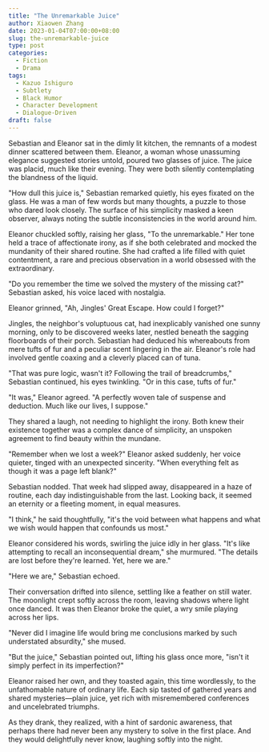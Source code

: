 ```yaml
---
title: "The Unremarkable Juice"
author: Xiaowen Zhang
date: 2023-01-04T07:00:00+08:00
slug: the-unremarkable-juice
type: post
categories:
  - Fiction
  - Drama
tags:
  - Kazuo Ishiguro
  - Subtlety
  - Black Humor
  - Character Development
  - Dialogue-Driven
draft: false
---
```


Sebastian and Eleanor sat in the dimly lit kitchen, the remnants of a modest dinner scattered between them. Eleanor, a woman whose unassuming elegance suggested stories untold, poured two glasses of juice. The juice was placid, much like their evening. They were both silently contemplating the blandness of the liquid.

"How dull this juice is," Sebastian remarked quietly, his eyes fixated on the glass. He was a man of few words but many thoughts, a puzzle to those who dared look closely. The surface of his simplicity masked a keen observer, always noting the subtle inconsistencies in the world around him.

Eleanor chuckled softly, raising her glass, "To the unremarkable." Her tone held a trace of affectionate irony, as if she both celebrated and mocked the mundanity of their shared routine. She had crafted a life filled with quiet contentment, a rare and precious observation in a world obsessed with the extraordinary.

"Do you remember the time we solved the mystery of the missing cat?" Sebastian asked, his voice laced with nostalgia.

Eleanor grinned, "Ah, Jingles' Great Escape. How could I forget?"

Jingles, the neighbor's voluptuous cat, had inexplicably vanished one sunny morning, only to be discovered weeks later, nestled beneath the sagging floorboards of their porch. Sebastian had deduced his whereabouts from mere tufts of fur and a peculiar scent lingering in the air. Eleanor's role had involved gentle coaxing and a cleverly placed can of tuna. 

"That was pure logic, wasn't it? Following the trail of breadcrumbs," Sebastian continued, his eyes twinkling. "Or in this case, tufts of fur."

"It was," Eleanor agreed. "A perfectly woven tale of suspense and deduction. Much like our lives, I suppose."

They shared a laugh, not needing to highlight the irony. Both knew their existence together was a complex dance of simplicity, an unspoken agreement to find beauty within the mundane.

"Remember when we lost a week?" Eleanor asked suddenly, her voice quieter, tinged with an unexpected sincerity. "When everything felt as though it was a page left blank?"

Sebastian nodded. That week had slipped away, disappeared in a haze of routine, each day indistinguishable from the last. Looking back, it seemed an eternity or a fleeting moment, in equal measures.

"I think," he said thoughtfully, "it's the void between what happens and what we wish would happen that confounds us most."

Eleanor considered his words, swirling the juice idly in her glass. "It's like attempting to recall an inconsequential dream," she murmured. "The details are lost before they're learned. Yet, here we are."

"Here we are," Sebastian echoed.

Their conversation drifted into silence, settling like a feather on still water. The moonlight crept softly across the room, leaving shadows where light once danced. It was then Eleanor broke the quiet, a wry smile playing across her lips.

"Never did I imagine life would bring me conclusions marked by such understated absurdity," she mused.

"But the juice," Sebastian pointed out, lifting his glass once more, "isn't it simply perfect in its imperfection?"

Eleanor raised her own, and they toasted again, this time wordlessly, to the unfathomable nature of ordinary life. Each sip tasted of gathered years and shared mysteries—plain juice, yet rich with misremembered conferences and uncelebrated triumphs.

As they drank, they realized, with a hint of sardonic awareness, that perhaps there had never been any mystery to solve in the first place. And they would delightfully never know, laughing softly into the night.